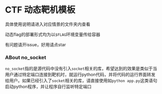 # CTF 动态靶机模板

具体使用说明请进入对应情景的文件夹内查看

动态flag的部署形式均为以`$FLAG`环境变量传给容器

有问题请开issue，好用请点star

### ABout no_socket

`no_socket`指的是源代码中没有引入`socket`相关的库，希望达到的效果是类似于当用户通过特定端口连接到靶机时，就运行python代码，并将代码的运行界面转发给用户。如果已经引入了`socket`相关的库，请直接使用如`python app.py`这类语句启动python程序，并让程序自行监听特定端口